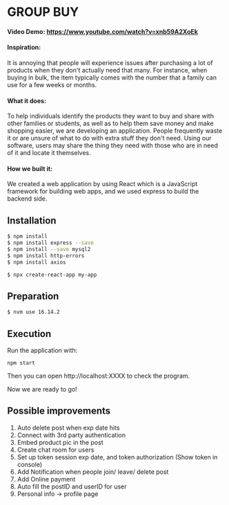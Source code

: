 # GROUP BUY

#### Video Demo: <https://www.youtube.com/watch?v=xnb59A2XoEk>

#### Inspiration:

It is annoying that people will experience issues after purchasing a lot of products when they don't actually need that many. For instance, when buying in bulk, the item typically comes with the number that a family can use for a few weeks or months.

#### What it does:

To help individuals identify the products they want to buy and share with other families or students, as well as to help them save money and make shopping easier, we are developing an application. People frequently waste it or are unsure of what to do with extra stuff they don't need. Using our software, users may share the thing they need with those who are in need of it and locate it themselves.

#### How we built it:

We created a web application by using React which is a JavaScript framework for building web apps, and we used express to build the backend side.

## Installation

```bash
$ npm install
$ npm install express --save
$ npm install --save mysql2
$ npm install http-errors
$ npm install axios

$ npx create-react-app my-app
```

## Preparation

```bash
$ nvm use 16.14.2
```

## Execution

Run the application with:

```
npm start
```

Then you can open http://localhost:XXXX to check the program.

Now we are ready to go!

## Possible improvements

1. Auto delete post when exp date hits
2. Connect with 3rd party authentication
3. Embed product pic in the post
4. Create chat room for users
5. Set up token session exp date, and token authorization (Show token in console)
6. Add Notification when people join/ leave/ delete post
7. Add Online payment
8. Auto fill the postID and userID for user
9. Personal info -> profile page
